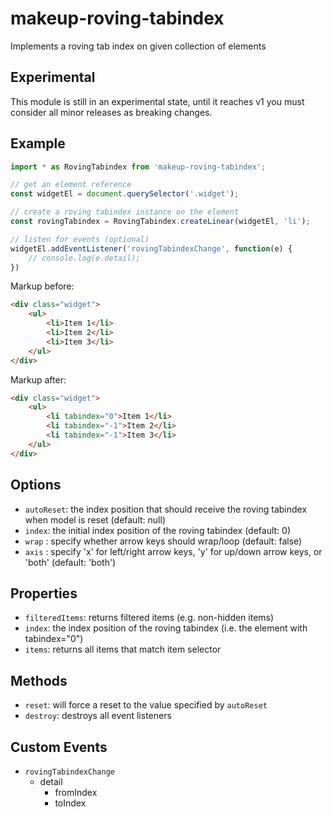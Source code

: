 # makeup-roving-tabindex

Implements a roving tab index on given collection of elements

## Experimental

This module is still in an experimental state, until it reaches v1 you must consider all minor releases as breaking changes.

## Example

```js
import * as RovingTabindex from 'makeup-roving-tabindex';

// get an element reference
const widgetEl = document.querySelector('.widget');

// create a roving tabindex instance on the element
const rovingTabindex = RovingTabindex.createLinear(widgetEl, 'li');

// listen for events (optional)
widgetEl.addEventListener('rovingTabindexChange', function(e) {
    // console.log(e.detail);
})
```

Markup before:

```html
<div class="widget">
    <ul>
        <li>Item 1</li>
        <li>Item 2</li>
        <li>Item 3</li>
    </ul>
</div>
```

Markup after:

```html
<div class="widget">
    <ul>
        <li tabindex="0">Item 1</li>
        <li tabindex="-1">Item 2</li>
        <li tabindex="-1">Item 3</li>
    </ul>
</div>
```

## Options

* `autoReset`: the index position that should receive the roving tabindex when model is reset (default: null)
* `index`: the initial index position of the roving tabindex (default: 0)
* `wrap` : specify whether arrow keys should wrap/loop (default: false)
* `axis` : specify 'x' for left/right arrow keys, 'y' for up/down arrow keys, or 'both' (default: 'both')

## Properties

* `filteredItems`: returns filtered items (e.g. non-hidden items)
* `index`: the index position of the roving tabindex (i.e. the element with tabindex="0")
* `items`: returns all items that match item selector

## Methods

* `reset`: will force a reset to the value specified by `autoReset`
* `destroy`: destroys all event listeners

## Custom Events        

* `rovingTabindexChange`
    * detail
        * fromIndex
        * toIndex

